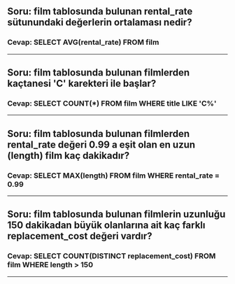 ## Soru: film tablosunda bulunan rental_rate sütunundaki değerlerin ortalaması nedir?
### Cevap: SELECT AVG(rental_rate) FROM film
<hr/>

## Soru: film tablosunda bulunan filmlerden kaçtanesi 'C' karekteri ile başlar?
### Cevap: SELECT COUNT(*) FROM film WHERE title LIKE 'C%'
<hr/>

## Soru: film tablosunda bulunan filmlerden rental_rate değeri 0.99 a eşit olan en uzun (length) film kaç dakikadır?
### Cevap: SELECT MAX(length) FROM film WHERE rental_rate = 0.99
<hr/>

## Soru: film tablosunda bulunan filmlerin uzunluğu 150 dakikadan büyük olanlarına ait kaç farklı replacement_cost değeri vardır?
### Cevap: SELECT COUNT(DISTINCT replacement_cost) FROM film WHERE length > 150
<hr/>

